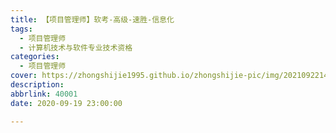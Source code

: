 ```yaml
---
title: 【项目管理师】软考-高级-速胜-信息化
tags:
  - 项目管理师
  - 计算机技术与软件专业技术资格
categories:
  - 项目管理师
cover: https://zhongshijie1995.github.io/zhongshijie-pic/img/20210922143001.jpg
description: 
abbrlink: 40001
date: 2020-09-19 23:00:00

---
```



